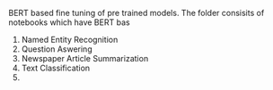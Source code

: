 BERT based fine tuning of pre trained models. The folder consisits of notebooks which have BERT bas

1. Named Entity Recognition
2. Question Aswering 
3. Newspaper Article Summarization
4. Text Classification
5. 
